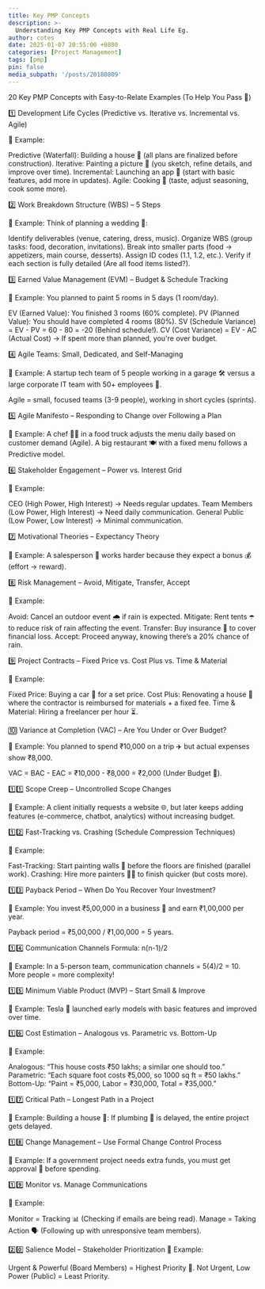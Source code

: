 ```yaml
---
title: Key PMP Concepts
description: >-
  Understanding Key PMP Concepts with Real Life Eg.
author: cotes
date: 2025-01-07 20:55:00 +0800
categories: [Project Management]
tags: [pmp]
pin: false
media_subpath: '/posts/20180809'
---
```


20 Key PMP Concepts with Easy-to-Relate Examples
(To Help You Pass 🚀)

1️⃣ Development Life Cycles (Predictive vs. Iterative vs. Incremental vs. Agile)

📌 Example:

Predictive (Waterfall): Building a house 🏡 (all plans are finalized before construction).
Iterative: Painting a picture 🎨 (you sketch, refine details, and improve over time).
Incremental: Launching an app 📱 (start with basic features, add more in updates).
Agile: Cooking 🍳 (taste, adjust seasoning, cook some more).

2️⃣ Work Breakdown Structure (WBS) – 5 Steps

📌 Example:
Think of planning a wedding 💍:

Identify deliverables (venue, catering, dress, music).
Organize WBS (group tasks: food, decoration, invitations).
Break into smaller parts (food → appetizers, main course, desserts).
Assign ID codes (1.1, 1.2, etc.).
Verify if each section is fully detailed (Are all food items listed?).

3️⃣ Earned Value Management (EVM) – Budget & Schedule Tracking

📌 Example:
You planned to paint 5 rooms in 5 days (1 room/day).

EV (Earned Value): You finished 3 rooms (60% complete).
PV (Planned Value): You should have completed 4 rooms (80%).
SV (Schedule Variance) = EV - PV = 60 - 80 = -20 (Behind schedule!).
CV (Cost Variance) = EV - AC (Actual Cost) → If spent more than planned, you're over budget.

4️⃣ Agile Teams: Small, Dedicated, and Self-Managing

📌 Example:
A startup tech team of 5 people working in a garage 🛠️ versus a large corporate IT team with 50+ employees 🏢.

Agile = small, focused teams (3-9 people), working in short cycles (sprints).

5️⃣ Agile Manifesto – Responding to Change over Following a Plan

📌 Example:
A chef 👨‍🍳 in a food truck adjusts the menu daily based on customer demand (Agile). A big restaurant 🍽️ with a fixed menu follows a Predictive model.

6️⃣ Stakeholder Engagement – Power vs. Interest Grid

📌 Example:

CEO (High Power, High Interest) → Needs regular updates.
Team Members (Low Power, High Interest) → Need daily communication.
General Public (Low Power, Low Interest) → Minimal communication.

7️⃣ Motivational Theories – Expectancy Theory

📌 Example:
A salesperson 💼 works harder because they expect a bonus 💰 (effort → reward).

8️⃣ Risk Management – Avoid, Mitigate, Transfer, Accept

📌 Example:

Avoid: Cancel an outdoor event 🌧️ if rain is expected.
Mitigate: Rent tents ☂️ to reduce risk of rain affecting the event.
Transfer: Buy insurance 📜 to cover financial loss.
Accept: Proceed anyway, knowing there’s a 20% chance of rain.

9️⃣ Project Contracts – Fixed Price vs. Cost Plus vs. Time & Material

📌 Example:

Fixed Price: Buying a car 🚗 for a set price.
Cost Plus: Renovating a house 🏡 where the contractor is reimbursed for materials + a fixed fee.
Time & Material: Hiring a freelancer per hour ⏳.

🔟 Variance at Completion (VAC) – Are You Under or Over Budget?

📌 Example:
You planned to spend ₹10,000 on a trip ✈️ but actual expenses show ₹8,000.

VAC = BAC - EAC = ₹10,000 - ₹8,000 = ₹2,000 (Under Budget 🎉).

1️⃣1️⃣ Scope Creep – Uncontrolled Scope Changes

📌 Example:
A client initially requests a website 🌐, but later keeps adding features (e-commerce, chatbot, analytics) without increasing budget.

1️⃣2️⃣ Fast-Tracking vs. Crashing (Schedule Compression Techniques)

📌 Example:

Fast-Tracking: Start painting walls 🎨 before the floors are finished (parallel work).
Crashing: Hire more painters 👨‍🎨 to finish quicker (but costs more).

1️⃣3️⃣ Payback Period – When Do You Recover Your Investment?

📌 Example:
You invest ₹5,00,000 in a business 💼 and earn ₹1,00,000 per year.

Payback period = ₹5,00,000 / ₹1,00,000 = 5 years.

1️⃣4️⃣ Communication Channels Formula: n(n-1)/2

📌 Example:
In a 5-person team, communication channels = 5(4)/2 = 10. More people = more complexity!

1️⃣5️⃣ Minimum Viable Product (MVP) – Start Small & Improve

📌 Example:
Tesla 🚗 launched early models with basic features and improved over time.

1️⃣6️⃣ Cost Estimation – Analogous vs. Parametric vs. Bottom-Up

📌 Example:

Analogous: “This house costs ₹50 lakhs; a similar one should too.”
Parametric: “Each square foot costs ₹5,000, so 1000 sq ft = ₹50 lakhs.”
Bottom-Up: “Paint = ₹5,000, Labor = ₹30,000, Total = ₹35,000.”

1️⃣7️⃣ Critical Path – Longest Path in a Project

📌 Example:
Building a house 🏡: If plumbing 🚰 is delayed, the entire project gets delayed.

1️⃣8️⃣ Change Management – Use Formal Change Control Process

📌 Example:
If a government project needs extra funds, you must get approval 📝 before spending.

1️⃣9️⃣ Monitor vs. Manage Communications

📌 Example:

Monitor = Tracking 📊 (Checking if emails are being read).
Manage = Taking Action 🗣️ (Following up with unresponsive team members).

2️⃣0️⃣ Salience Model – Stakeholder Prioritization
📌 Example:

Urgent & Powerful (Board Members) = Highest Priority 🚨.
Not Urgent, Low Power (Public) = Least Priority.
